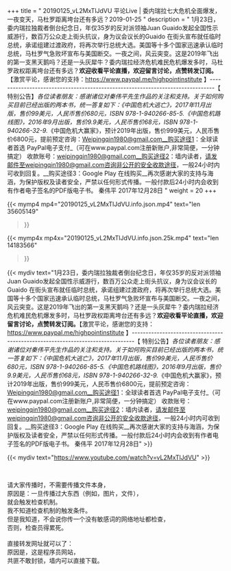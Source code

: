 +++
title = " 20190125_vL2MxTlJdVU 平论Live | 委内瑞拉七大危机全面爆发，一夜变天，马杜罗距离垮台还有多远？2019-01-25 "
description = " 1月23日，委内瑞拉独裁者倒台纪念日，年仅35岁的反对派领袖Juan Guaido发起全国性示威游行，数百万公众走上街头抗议，身为议会议长的Guaido 在街头宣布就任临时总统，承诺组建过渡政府，将再次举行总统大选。美国等十多个国家迅速承认临时总统，马杜罗气急败坏宣布与美国断交。一夜之间，风云突变。这是2019年飞出的第一支黑天鹅吗？还是一头灰犀牛？委内瑞拉经济危机难民危机爆发多时，马杜罗政权距离垮台还有多远？__欢迎收看平论直播，欢迎留言讨论，点赞转发订阅。__【激赏平论，感谢您的支持：https://www.paypal.me/highpointinstitute 】_-------------------------------------------------------------------------------_【 特别公告】_各位读者朋友：_感谢诸位对秦伟平先生作品的关注和支持。_关于如何购买目前已经出版的两本书，统一答复如下：_《中国危机大逃亡》，2017年11月出版，售价99美元，人民币售价680元，ISBN 978-1-940266-85-5._《中国危机路线图》，2016年9月出版，售价9.9美元，人民币售价68元，ISBN 978-1-940266-32-9._《中国危机大赢家》，预计2019年出版，售价999美元，人民币售价6800元，提前预定咨询：Weipingqin1980@gmail.com__购买途径1：全球读者首选 PayPal电子支付_（可在www.paypal.com注册新账户,非常简便，一分钟搞定）     收款账号：weipingqin1980@gmail.com__购买途径2：墙内读者，请发邮件至weipingqin1980@gmail.com咨询非公开的安全收款途径，一般24小时内可收到回复。__购买途径3：Google Play 在线购买__再次感谢大家的支持与海涵，为保护版权及读者安全，严禁以任何形式传播。一般付款后24小时内会收到有作者电子签名的PDF版电子书。     秦伟平     2017年12月28日 "
weight = 20
+++

{{< mymp4 mp4="20190125_vL2MxTlJdVU.info.json.mp4" 
text="len 35605149"
>}}

{{< mymp4x  mp4x="20190125_vL2MxTlJdVU.info.json.25k.mp4"
text="len 14183566"
>}}


{{< mydiv text="1月23日，委内瑞拉独裁者倒台纪念日，年仅35岁的反对派领袖Juan Guaido发起全国性示威游行，数百万公众走上街头抗议，身为议会议长的Guaido 在街头宣布就任临时总统，承诺组建过渡政府，将再次举行总统大选。美国等十多个国家迅速承认临时总统，马杜罗气急败坏宣布与美国断交。一夜之间，风云突变。这是2019年飞出的第一支黑天鹅吗？还是一头灰犀牛？委内瑞拉经济危机难民危机爆发多时，马杜罗政权距离垮台还有多远？__欢迎收看平论直播，欢迎留言讨论，点赞转发订阅。__【激赏平论，感谢您的支持：https://www.paypal.me/highpointinstitute 】_-------------------------------------------------------------------------------_【 特别公告】_各位读者朋友：_感谢诸位对秦伟平先生作品的关注和支持。_关于如何购买目前已经出版的两本书，统一答复如下：_《中国危机大逃亡》，2017年11月出版，售价99美元，人民币售价680元，ISBN 978-1-940266-85-5._《中国危机路线图》，2016年9月出版，售价9.9美元，人民币售价68元，ISBN 978-1-940266-32-9._《中国危机大赢家》，预计2019年出版，售价999美元，人民币售价6800元，提前预定咨询：Weipingqin1980@gmail.com__购买途径1：全球读者首选 PayPal电子支付_（可在www.paypal.com注册新账户,非常简便，一分钟搞定）     收款账号：weipingqin1980@gmail.com__购买途径2：墙内读者，请发邮件至weipingqin1980@gmail.com咨询非公开的安全收款途径，一般24小时内可收到回复。__购买途径3：Google Play 在线购买__再次感谢大家的支持与海涵，为保护版权及读者安全，严禁以任何形式传播。一般付款后24小时内会收到有作者电子签名的PDF版电子书。     秦伟平     2017年12月28日" >}}
<br>

{{< mydiv text="https://www.youtube.com/watch?v=vL2MxTlJdVU" >}}


<br>

请大家传播时，不需要传播文件本身，<br>
原因是：一旦传播过大东西（例如，图片，文件），<br>
就会触发检查机制。<br>
我不知道检查机制的触发条件。<br>
但是我知道，不会说你传一个没有敏感词的网络地址都检查，<br>
否则，检查员得累死。<br><br>
直接转发网址就可以了：<br>
原因是，这是程序员网站，<br>
共匪不敢封锁，墙内可以直接下载。


